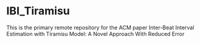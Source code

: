 # IBI_Tiramisu

This is the primary remote repository for the ACM paper Inter-Beat Interval Estimation with Tiramisu Model: A Novel Approach With Reduced Error   


